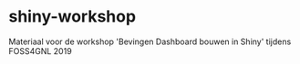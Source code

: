 # shiny-workshop
Materiaal voor de workshop 'Bevingen Dashboard bouwen in Shiny' tijdens FOSS4GNL 2019

